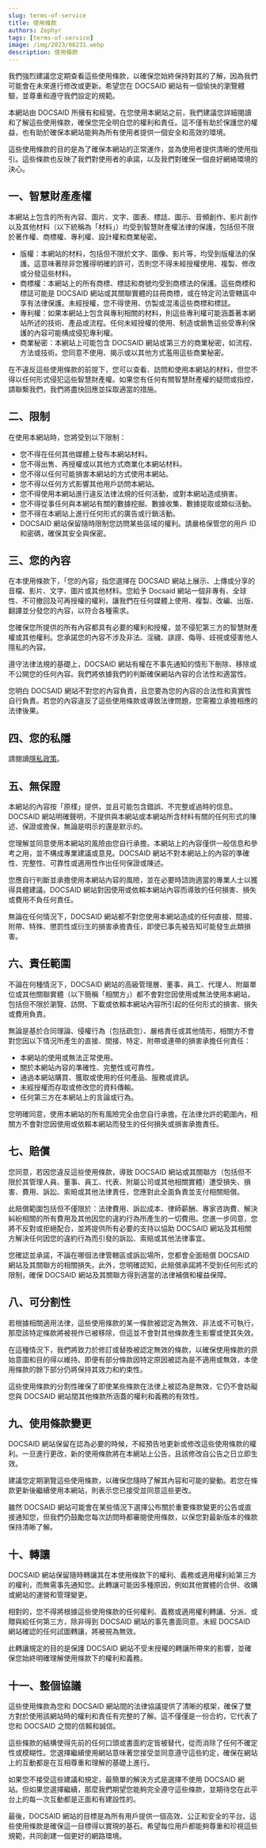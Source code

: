 ```yaml
---
slug: terms-of-service
title: 使用條款
authors: Zephyr
tags: [terms-of-service]
image: /img/2023/08231.webp
description: 使用條款
---
```


我們強烈建議您定期查看這些使用條款，以確保您始終保持對其的了解，因為我們可能會在未來進行修改或更新。希望您在 DOCSAID 網站有一個愉快的瀏覽體驗，並尊重和遵守我們設定的規範。

本網站由 DOCSAID 所擁有和經營。在您使用本網站之前，我們建議您詳細閱讀和了解這些使用條款，確保您完全明白您的權利和責任。這不僅有助於保護您的權益，也有助於確保本網站能夠為所有使用者提供一個安全和高效的環境。

這些使用條款的目的是為了確保本網站的正常運作，並為使用者提供清晰的使用指引。這些條款也反映了我們對使用者的承諾，以及我們對確保一個良好網絡環境的決心。

## 一、智慧財產產權

本網站上包含的所有內容、圖片、文字、圖表、標誌、圖示、音頻創作、影片創作以及其他材料（以下統稱為「材料」）均受到智慧財產權法律的保護，包括但不限於著作權、商標權、專利權、設計權和商業秘密。

- 版權：本網站的材料，包括但不限於文字、圖像、影片等，均受到版權法的保護。這意味著除非您獲得明確的許可，否則您不得未經授權使用、複製、修改或分發這些材料。
- 商標權：本網站上的所有商標、標誌和商號均受到商標法的保護。這些商標和標誌可能是 DOCSAID 網站或其關聯實體的註冊商標，或在特定司法管轄區中享有法律保護。未經授權，您不得使用、仿製或混淆這些商標和標誌。
- 專利權：如果本網站上包含與專利相關的材料，則這些專利權可能涵蓋著本網站所述的技術、產品或流程。任何未經授權的使用、制造或銷售這些受專利保護的內容可能構成侵犯專利權。
- 商業秘密：本網站上可能包含 DOCSAID 網站或第三方的商業秘密，如流程、方法或技術。您同意不使用、揭示或以其他方式濫用這些商業秘密。

在不違反這些使用條款的前提下，您可以查看、訪問和使用本網站的材料，但您不得以任何形式侵犯這些智慧財產權。如果您有任何有關智慧財產權的疑問或指控，請聯繫我們，我們將盡快回應並採取適當的措施。

## 二、限制

在使用本網站時，您將受到以下限制：

- 您不得在任何其他媒體上發布本網站材料。
- 您不得出售、再授權或以其他方式商業化本網站材料。
- 您不得以任何可能損害本網站的方式使用本網站。
- 您不得以任何方式影響其他用戶訪問本網站。
- 您不得使用本網站進行違反法律法規的任何活動，或對本網站造成損害。
- 您不得從事任何與本網站有關的數據挖掘、數據收集、數據提取或類似活動。
- 您不得在本網站上進行任何形式的廣告或行銷活動。
- DOCSAID 網站保留隨時限制您訪問某些區域的權利。請嚴格保管您的用戶 ID 和密碼，確保其安全與保密。

## 三、您的內容

在本使用條款下，「您的內容」指您選擇在 DOCSAID 網站上展示、上傳或分享的音檔、影片、文字、圖片或其他材料。您給予 Docsaid 網站一個非專有、全球性、不可撤回及可再授權的權利，讓我們在任何媒體上使用、複製、改編、出版、翻譯並分發您的內容，以符合各種需求。

您確保您所提供的所有內容都具有必要的權利和授權，並不侵犯第三方的智慧財產權或其他權利。您承諾您的內容不涉及非法、淫穢、誹謗、侮辱、歧視或侵害他人隱私的內容。

遵守法律法規的基礎上，DOCSAID 網站有權在不事先通知的情形下刪除、移除或不公開您的任何內容。我們將依據我們的判斷確保網站內容的合法性和適當性。

您明白 DOCSAID 網站不對您的內容負責，且您要為您的內容的合法性和真實性自行負責。若您的內容違反了這些使用條款或導致法律問題，您需獨立承擔相應的法律後果。

## 四、您的私隱

請閱讀[隱私政策](https://docsaid.org/blog/privacy-policy)。

## 五、無保證

本網站的內容按「原樣」提供，並且可能包含錯誤、不完整或過時的信息。DOCSAID 網站明確聲明，不提供與本網站或本網站所含材料有關的任何形式的陳述、保證或擔保，無論是明示的還是默示的。

您理解並同意使用本網站的風險由您自行承擔。本網站上的內容僅供一般信息和參考之用，並不構成專業建議或意見。DOCSAID 網站不對本網站上的內容的準確性、完整性、可靠性或適用性作出任何保證或陳述。

您應自行判斷並承擔使用本網站內容的風險，並在必要時諮詢適當的專業人士以獲得具體建議。DOCSAID 網站對因使用或依賴本網站內容而導致的任何損害、損失或費用不負任何責任。

無論在任何情況下，DOCSAID 網站都不對您使用本網站造成的任何直接、間接、附帶、特殊、懲罰性或衍生的損害承擔責任，即使已事先被告知可能發生此類損害。

## 六、責任範圍

不論在何種情況下，DOCSAID 網站的高級管理層、董事、員工、代理人、附屬單位或其他關聯實體（以下簡稱「相關方」）都不會對您因使用或無法使用本網站，包括但不限於瀏覽、訪問、下載或依賴本網站內容所引起的任何形式的損害、損失或費用負責。

無論是基於合同理論、侵權行為（包括疏忽）、嚴格責任或其他情形，相關方不會對您因以下情況所產生的直接、間接、特定、附帶或連帶的損害承擔任何責任：

- 本網站的使用或無法正常使用。
- 關於本網站內容的準確性、完整性或可靠性。
- 通過本網站購買、獲取或使用的任何產品、服務或資訊。
- 未經授權而存取或修改您的資料傳輸。
- 任何第三方在本網站上的言論或行為。

您明確同意，使用本網站的所有風險完全由您自行承擔。在法律允許的範圍內，相關方不會對您因使用或依賴本網站而發生的任何損失或損害承擔責任。

## 七、賠償

您同意，若因您違反這些使用條款，導致 DOCSAID 網站或其關聯方（包括但不限於其管理人員、董事、員工、代表、附屬公司或其他相關實體）遭受損失、損害、費用、訴訟、索賠或其他法律責任，您應對此全面負責並支付相關賠償。

此賠償範圍包括但不僅限於：法律費用、訴訟成本、律師薪酬、專家咨詢費、解決糾紛相關的所有費用及其他因您的違約行為所產生的一切費用。您進一步同意，您將不反對或拒絕配合，並將提供所有必要的支持以協助 DOCSAID 網站及其相關方解決任何因您的違約行為而引發的訴訟、索賠或其他法律事宜。

您確認並承諾，不論在哪個法律管轄區或訴訟場所，您都會全面賠償 DOCSAID 網站及其關聯方的相關損失。此外，您明確認知，此賠償承諾將不受到任何形式的限制，確保 DOCSAID 網站及其關聯方得到適當的法律補償和權益保障。

## 八、可分割性

若根據相關適用法律，這些使用條款的某一條款被認定為無效、非法或不可執行，那麼該特定條款將被視作已被移除，但這並不會對其他條款產生影響或使其失效。

在這種情況下，我們將致力於修訂或替換被認定無效的條款，以確保使用條款的原始意圖和目的得以維持。即便有部分條款因特定原因被認為是不適用或無效，本使用條款的餘下部分仍將保持其效力和約束性。

這些使用條款的分割性確保了即使某些條款在法律上被認為是無效，它仍不會妨礙您與 DOCSAID 網站間其他條款所涵蓋的權利和義務的有效性。

## 九、使用條款變更

DOCSAID 網站保留在認為必要的時候，不經預告地更新或修改這些使用條款的權利。一旦進行更改，新的使用條款將在本網站上公告，且該修改自公告之日立即生效。

建議您定期瀏覽這些使用條款，以確保您隨時了解其內容和可能的變動。若您在條款更新後繼續使用本網站，則表示您已接受並同意這些更改。

雖然 DOCSAID 網站可能會在某些情況下選擇公布關於重要條款變更的公告或直接通知您，但我們仍鼓勵您每次訪問時都審閱使用條款，以保您對最新版本的條款保持清晰了解。

## 十、轉讓

DOCSAID 網站保留隨時轉讓其在本使用條款下的權利、義務或適用權利給第三方的權利，而無需事先通知您。此轉讓可能因多種原因，例如其他實體的合併、收購或網站的運營和管理變更。

相對的，您不得將根據這些使用條款的任何權利、義務或適用權利轉讓、分派、或贈與給任何第三方，除非得到 DOCSAID 網站的事先書面同意。未經 DOCSAID 網站確認的任何試圖轉讓，將被視為無效。

此轉讓規定的目的是保護 DOCSAID 網站不受未授權的轉讓所帶來的影響，並確保您始終明確理解使用條款下的權利和義務。

## 十一、整個協議

這些使用條款為您和 DOCSAID 網站間的法律協議提供了清晰的框架，確保了雙方對於使用該網站時的權利和責任有完整的了解。這不僅僅是一份合約，它代表了您和 DOCSAID 之間的信賴和誠信。

這些條款的結構使得先前的任何口頭或書面約定皆被替代，從而消除了任何不確定性或模糊性。您選擇繼續使用網站意味著您接受並同意遵守這些約定，確保在網站上的互動都是在互相尊重和理解的基礎上進行。

如果您不接受這些建議和規定，最簡單的解決方式是選擇不使用 DOCSAID 網站。但如果您選擇繼續，那麼我們期望您能夠完全遵守這些條款，並期待您在此平台上的每一次互動都是正面和有建設性的。

最後，DOCSAID 網站的目標是為所有用戶提供一個高效、公正和安全的平台。這些使用條款是確保這一目標得以實現的基石。希望每位用戶都能夠尊重和珍視這些規範，共同創建一個更好的網路環境。
